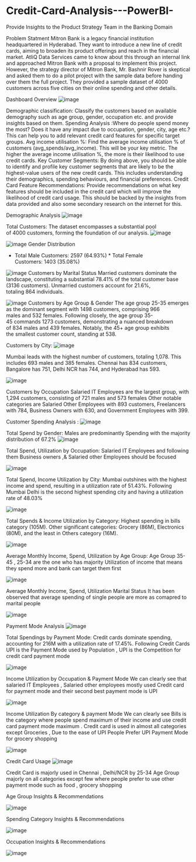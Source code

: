 # Credit-Card-Analysis---PowerBI-
 Provide Insights to the Product Strategy Team in the Banking Domain 

 Problem Statment 
Mitron Bank is a legacy financial institution headquartered in Hyderabad. They want to introduce a new line of credit cards, aiming to broaden its product offerings and reach in the financial market. 
AtliQ Data Services came to know about this through an internal link and approached Mitron Bank with a proposal to implement this project.
However, the strategy director of Mitron Bank, Mr. Bashnir Rover is skeptical and asked them to do a pilot project with the sample data before handing over them the full project.
They provided a sample dataset of 4000 customers across five cities on their online spending and other details. 

Dashboard Overview 
![image](https://github.com/user-attachments/assets/a70672c4-53cc-41d4-a885-ddb7793f1e83)


Demographic classification: Classify the customers based on available demography such as age group, gender, occupation etc. and provide insights based on them.
Spending Analysis  :Where do people spend money the most? Does it have any impact due to occupation, gender, city, age etc.? This can help you to add relevant credit card features for specific target groups.
Avg income utilisation %: Find the average income utilisation % of customers (avg_spends/avg_income). This will be your key metric. The higher the average income utilisation %, the more is their likelihood to use credit cards.
Key Customer Segments: By doing above, you should be able to identify and profile key customer segments that are likely to be the highest-value users of the new credit cards. This includes understanding their demographics, spending behaviours, and financial preferences.
Credit Card Feature Recommendations: Provide recommendations on what key features should be included in the credit card which will improve the likelihood of credit card usage. This should be backed by the insights from data provided and also some secondary research on the internet for this.

Demographic Analysis 
![image](https://github.com/user-attachments/assets/666bfc46-8e54-49d8-880f-86e9ac7386b2)

Total Customers: The dataset encompasses a substantial pool of 4000 customers, forming the foundation of our analysis.
![image](https://github.com/user-attachments/assets/8249880e-a954-4dea-b287-88a106212177)


![image](https://github.com/user-attachments/assets/1ca4206b-941b-4b73-b3c9-c70fe4ad5f29)
Gender Distribution
* Total Male Customers: 2597 (64.93%)
* Total Female Customers: 1403 (35.08%)

![image](https://github.com/user-attachments/assets/dd98476c-3c2c-401e-ab26-c045bf30ad9a)
Customers by Marital Status
Married customers dominate the landscape, constituting a substantial 78.41% of the total customer base (3136 customers).
Unmarried customers account for 21.6%, totaling 864 individuals.

![image](https://github.com/user-attachments/assets/0576edef-936f-4f9c-91c0-033f478bdc50)
Customers by Age Group & Gender 
The age group 25-35 emerges as the dominant segment with 1498 customers, comprising 966 males and 532 females.
Following closely, the age group 35-45 commands 1273 customers, demonstrating a nuanced breakdown of 834 males and 439 females.
Notably, the 45+ age group exhibits the smallest customer count, standing at 538.

Customers by City:
![image](https://github.com/user-attachments/assets/42435d01-e460-420f-bad4-b74c7a4f5e97)

Mumbai leads with the highest number of customers, totaling 1,078. This includes 693 males and 385 females.
Chennai has 834 customers, Bangalore has 751, Delhi NCR has 744, and Hyderabad has 593.



![image](https://github.com/user-attachments/assets/e17a07a8-d469-40a5-ab19-ae9115db13ef)

Customers by Occupation 
Salaried IT Employees are the largest group, with 1,294 customers, consisting of 721 males and 573 females
Other notable categories are Salaried Other Employees with 893 customers, Freelancers with 784, Business Owners with 630, and Government Employees with 399.

Customer Spending Analysis :
![image](https://github.com/user-attachments/assets/59b04ac5-53c5-46e6-81d3-14e400fbf9e7)

Total Spend by Gender:
Males are predominantly Spending with the majority distribution of 67.2%
![image](https://github.com/user-attachments/assets/d00e111d-05bd-4346-b84b-3723ed998a91)

Total Spend, Utilization by Occupation: 
Salaried IT Employees and following them Business owners ,& Salaried other Employees should be focused 

![image](https://github.com/user-attachments/assets/7ae152c1-0c83-41c7-8791-e2f115586104)

Total Spend, Income Utilization by City:
Mumbai outshines with the highest income and spend, resulting in a utilization rate of 51.43%.
Following Mumbai Delhi is the second highest spending city and having a utilization rate of 48.03%

![image](https://github.com/user-attachments/assets/45e9ca68-f32a-4a69-b28b-331340e6c75c)


Total Spends & Income Utilization  by Category:
Highest spending in bills category (105M).
Other significant categories: Grocery (86M), Electronics (80M), and the least in Others category (16M).

![image](https://github.com/user-attachments/assets/88903276-b34d-45b6-b4f8-57e7c6d7f17b)


Average Monthly Income, Spend, Utilization by Age Group:
Age Group 35-45 , 25-34 are the one who has majority Utilization of income that means they spend more and bank can target them first 

![image](https://github.com/user-attachments/assets/8966bcf6-f04b-4a3c-bd67-e279ea76be78)

Average Monthly Income, Spend, Utilization Marital Status 
It has been observed that average spending of single people are more as comapred to marital people 

![image](https://github.com/user-attachments/assets/eb13f5ed-9603-45c3-a164-e69f782b7026)

Payment Mode Analysis 
![image](https://github.com/user-attachments/assets/54fd4d79-47a7-40d2-b44a-58d046905761)

Total Spendings by Payment Mode:
Credit cards dominate spending, accounting for 216M with a utilization rate of 17.45%.
Following Credit Cards UPI is the Payment Mode used by Population , UPI is the Competition for credit card payment mode 

![image](https://github.com/user-attachments/assets/5f7423a3-af0d-48fd-8558-03b835684f88)


Income Utilization by Occupation & Payment Mode
We can clearly see that salaried IT Employees  , Salaried other employees mostly used Credit card for payment mode and their second best payment mode is UPI

![image](https://github.com/user-attachments/assets/d0a3da3f-a05b-47bd-82ab-e4a9d74390fc)

Income Utilization By category & payment Mode 
We can clearly see Bills is the category where people spend maximum of their income and use credit card payment mode maximum .
Credit card is used in almost all categories except Groceries , Due to the ease of UPI People Prefer UPI Payment Mode for grocery shopping 

![image](https://github.com/user-attachments/assets/4b1eae10-aeab-4d0e-b241-a37b55f0bb0b)


Credit Card Usage 
![image](https://github.com/user-attachments/assets/538a9731-13c0-4d99-83d0-18b77497195b)

Credit Card is majorly used in Chennai , Delhi/NCR by 25-34 Age Group majorly on all categories except few where people prefer to use other payment mode such as food , grocery shopping 

Age Group Insights & Recommendations 
 
![image](https://github.com/user-attachments/assets/1815e185-854a-457d-a25f-42530054d1a0)


Spending Category Insights & Recommendations 

![image](https://github.com/user-attachments/assets/9383f6a8-29d4-42cc-a010-958ea04def48)



Occupation Insights & Recommendations 

![image](https://github.com/user-attachments/assets/1ecbfb74-87f0-4e28-8f1b-e447c9c7f3eb)









